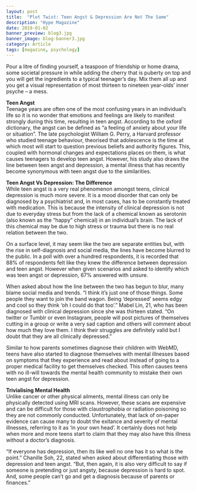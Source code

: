 ```yaml
---
layout: post
title:  "Plot Twist: Teen Angst & Depression Are Not The Same"
description: "Hype Magazine"
date: 2019-01-02
banner_preview: blog3.jpg
banner_image: blog-banner3.jpg
category: Article
tags: [magazine, psychology]
---
```


Pour a litre of finding yourself, a teaspoon of friendship or home drama, some societal pressure in while adding the cherry that is puberty on top and you will get the ingredients to a typical teenager’s day. Mix them all up and you get a visual representation of most thirteen to nineteen year-olds’ inner psyche – a mess.

**Teen Angst**
 <br>
Teenage years are often one of the most confusing years in an individual’s life so it is no wonder that emotions and feelings are likely to manifest strongly during this time, resulting in teen angst.  According to the oxford dictionary, the angst can be defined as  “a feeling of anxiety about your life or situation”. The late psychologist William G. Perry, a Harvard professor who studied teenage behaviour, theorised that adolescence is the time at which most will start to question previous beliefs and authority figures. This, coupled with hormonal changes and expectations places on them, is what causes teenagers to develop teen angst. However, his study also draws the line between teen angst and depression, a mental illness that has recently become synonymous with teen angst due to the similarities.

**Teen Angst Vs Depression: The Difference**
 <br>
While teen angst is a very real phenomenon amongst teens, clinical depression is much more severe. It is a mood disorder that can only be diagnosed by a psychiatrist and, in most cases, has to be constantly treated with medication. This is because the intensity of clinical depression is not due to everyday stress but from the lack of a chemical known as serotonin (also known as the “happy” chemical) in an individual’s brain. The lack of this chemical may be due to high stress or trauma but there is no real relation between the two.

On a surface level, it may seem like the two are separate entities but, with the rise in self-diagnosis and social media, the lines have become blurred to the public. In a poll with over a hundred respondents, it is recorded that 88% of respondents felt like they knew the difference between depression and teen angst. However when given scenarios and asked to identify which was teen angst or depression, 67% answered with unsure.

When asked about how the line between the two has begun to blur, many blame social media and trends. “I think it’s just one of those things. Some people they want to join the band wagon. Being ‘depressed’ seems edgy and cool so they think ‘oh I could do that too’.” Mabel Lin, 21, who has been diagnosed with clinical depression since she was thirteen stated. “On twitter or Tumblr or even Instagram, people will post pictures of themselves cutting in a group or write a very sad caption and others will comment about how much they love them. I think their struggles are definitely valid but I doubt that they are all clinically depressed.”

Similar to how parents sometimes diagnose their children with WebMD, teens have also started to diagnose themselves with mental illnesses based on symptoms that they experience and read about instead of going to a proper medical facility to get themselves checked. This often causes teens with no ill-will towards the mental health community to mistake their own teen angst for depression.

**Trivialising Mental Health**
 <br>
Unlike cancer or other physical ailments, mental illness can only be physically detected using MRI scans. However, these scans are expensive and can be difficult for those with claustrophobia or radiation poisoning so they are not commonly conducted. Unfortunately, that lack of on-paper evidence can cause many to doubt the exitance and severity of mental illnesses, referring to it as ‘in your own head’. It certainly does not help when more and more teens start to claim that they may also have this illness without a doctor’s diagnosis.

“If everyone has depression, then its like well no one has it so what is the point.” Chanille Soh, 22, stated when asked about differentiating those with depression and teen angst. “But, then again, it is also very difficult to say if someone is pretending or just angsty, because depression is hard to spot. And, some people can’t go and get a diagnosis because of parents or finances.”
